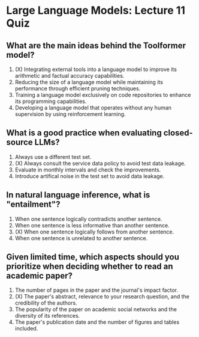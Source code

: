 # Large Language Models: Lecture 11 Quiz


## What are the main ideas behind the Toolformer model?

1. (X) Integrating external tools into a language model to improve its arithmetic and factual accuracy capabilities.
2. Reducing the size of a language model while maintaining its performance through efficient pruning techniques.
3. Training a language model exclusively on code repositories to enhance its programming capabilities.
4. Developing a language model that operates without any human supervision by using reinforcement learning.


## What is a good practice when evaluating closed-source LLMs?

1. Always use a different test set.
2. (X) Always consult the service data policy to avoid test data leakage.
3. Evaluate in monthly intervals and check the improvements.
4. Introduce artifical noise in the test set to avoid data leakage.


## In natural language inference, what is "entailment"?

1. When one sentence logically contradicts another sentence.
2. When one sentence is less informative than another sentence.
3. (X) When one sentence logically follows from another sentence.
4. When one sentence is unrelated to another sentence.


## Given limited time, which aspects should you prioritize when deciding whether to read an academic paper?

1. The number of pages in the paper and the journal's impact factor.
2. (X) The paper's abstract, relevance to your research question, and the credibility of the authors.
3. The popularity of the paper on academic social networks and the diversity of its references.
4. The paper's publication date and the number of figures and tables included.
